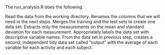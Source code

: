 The run_analysis.R does the following.

Read the data from the working directory.
Renames the columns that we will need in the next steps. 
Merges the training and the test sets to create one data set. 
Extracts only the measurements on the mean and standard deviation for each measurement. 
Appropriately labels the data set with descriptive variable names. 
From the data set in previous step, creates a second, independent tidy data set called "output" 
with the average of each variable for each activity and each subject.
